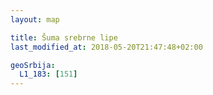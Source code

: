 ```yaml
---
layout: map

title: Šuma srebrne lipe
last_modified_at: 2018-05-20T21:47:48+02:00

geoSrbija:
  L1_183: [151]
---
```

